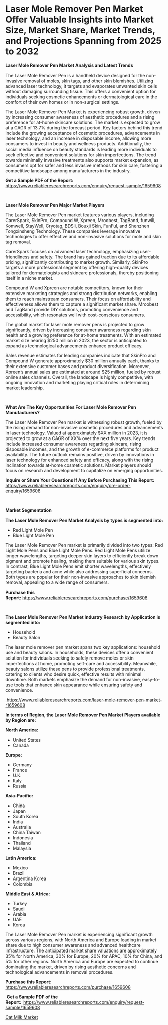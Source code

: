 <p><h1>Laser Mole Remover Pen Market Offer Valuable Insights into Market Size, Market Share, Market Trends, and Projections Spanning from 2025 to 2032</h1></p><p><strong>Laser Mole Remover Pen Market Analysis and Latest Trends</strong></p>
<p><p>The Laser Mole Remover Pen is a handheld device designed for the non-invasive removal of moles, skin tags, and other skin blemishes. Utilizing advanced laser technology, it targets and evaporates unwanted skin cells without damaging surrounding tissue. This offers a convenient option for individuals seeking cosmetic enhancements or dermatological care in the comfort of their own homes or in non-surgical settings.</p><p>The Laser Mole Remover Pen Market is experiencing robust growth, driven by increasing consumer awareness of aesthetic procedures and a rising preference for at-home skincare solutions. The market is expected to grow at a CAGR of 13.7% during the forecast period. Key factors behind this trend include the growing acceptance of cosmetic procedures, advancements in laser technology, and an increase in disposable income, allowing more consumers to invest in beauty and wellness products. Additionally, the social media influence on beauty standards is leading more individuals to seek effective and convenient solutions for skin imperfections. The trend towards minimally invasive treatments also supports market expansion, as consumers opt for safer and less invasive methods for skin care, fostering a competitive landscape among manufacturers in the industry.</p></p>
<p><strong>Get a Sample PDF of the Report:&nbsp;</strong> <a href="https://www.reliableresearchreports.com/enquiry/request-sample/1659608?utm_campaign=3567&utm_medium=2&utm_source=Github&utm_content=ia&utm_term=04042025&utm_id=laser-mole-remover-pen">https://www.reliableresearchreports.com/enquiry/request-sample/1659608</a></p>
<p>&nbsp;</p>
<p><strong>Laser Mole Remover Pen Major Market Players</strong></p>
<p><p>The Laser Mole Remover Pen market features various players, including CarerSpark, SkinPro, Compound W, Xpreen, Mroobest, TagBand, funwill, Komwell, StayWell, Cryotag, BDSii, Bouxji Skin, FunFul, and Shenzhen Tongxinsheng Technology. These companies leverage innovative technologies to offer effective and non-invasive solutions for mole and skin tag removal.</p><p>CarerSpark focuses on advanced laser technology, emphasizing user-friendliness and safety. The brand has gained traction due to its affordable pricing, significantly contributing to market growth. Similarly, SkinPro targets a more professional segment by offering high-quality devices tailored for dermatologists and skincare professionals, thereby positioning itself in a niche market.</p><p>Compound W and Xpreen are notable competitors, known for their extensive marketing strategies and strong distribution networks, enabling them to reach mainstream consumers. Their focus on affordability and effectiveness allows them to capture a significant market share. Mroobest and TagBand provide DIY solutions, promoting convenience and accessibility, which resonates well with cost-conscious consumers.</p><p>The global market for laser mole remover pens is projected to grow significantly, driven by increasing consumer awareness regarding skin health and a growing preference for at-home treatments. With an estimated market size nearing $250 million in 2023, the sector is anticipated to expand as technological advancements enhance product efficacy.</p><p>Sales revenue estimates for leading companies indicate that SkinPro and Compound W generate approximately $30 million annually each, thanks to their extensive customer bases and product diversification. Moreover, Xpreen’s annual sales are estimated at around $25 million, fueled by robust online sales channels. Overall, the landscape is highly competitive, with ongoing innovation and marketing playing critical roles in determining market leadership.</p></p>
<p>&nbsp;</p>
<p><strong>What Are The Key Opportunities For Laser Mole Remover Pen Manufacturers?</strong></p>
<p><p>The Laser Mole Remover Pen market is witnessing robust growth, fueled by the rising demand for non-invasive cosmetic procedures and advancements in laser technology. Valued at approximately $XX million in 2023, it is projected to grow at a CAGR of XX% over the next five years. Key trends include increased consumer awareness regarding skincare, rising disposable incomes, and the growth of e-commerce platforms for product availability. The future outlook remains positive, driven by innovations in laser technology for enhanced safety and efficacy, along with the rising inclination towards at-home cosmetic solutions. Market players should focus on research and development to capitalize on emerging opportunities.</p></p>
<p><strong>Inquire or Share Your Questions If Any Before Purchasing This Report:</strong> <a href="https://www.reliableresearchreports.com/enquiry/pre-order-enquiry/1659608?utm_campaign=3567&utm_medium=2&utm_source=Github&utm_content=ia&utm_term=04042025&utm_id=laser-mole-remover-pen">https://www.reliableresearchreports.com/enquiry/pre-order-enquiry/1659608</a></p>
<p>&nbsp;</p>
<p><strong>Market Segmentation</strong></p>
<p><strong>The Laser Mole Remover Pen Market Analysis by types is segmented into:</strong></p>
<p><ul><li>Red Light Mole Pen</li><li>Blue Light Mole Pen</li></ul></p>
<p><p>The Laser Mole Remover Pen market is primarily divided into two types: Red Light Mole Pens and Blue Light Mole Pens. Red Light Mole Pens utilize longer wavelengths, targeting deeper skin layers to efficiently break down pigment and promote healing, making them suitable for various skin types. In contrast, Blue Light Mole Pens emit shorter wavelengths, effectively targeting bacteria and acne while also addressing superficial concerns. Both types are popular for their non-invasive approaches to skin blemish removal, appealing to a wide range of consumers.</p></p>
<p><strong>Purchase this Report:&nbsp;</strong><a href="https://www.reliableresearchreports.com/purchase/1659608?utm_campaign=3567&utm_medium=2&utm_source=Github&utm_content=ia&utm_term=04042025&utm_id=laser-mole-remover-pen">https://www.reliableresearchreports.com/purchase/1659608</a></p>
<p>&nbsp;</p>
<p><strong>The Laser Mole Remover Pen Market Industry Research by Application is segmented into:</strong></p>
<p><ul><li>Household</li><li>Beauty Salon</li></ul></p>
<p><p>The laser mole remover pen market spans two key applications: household use and beauty salons. In households, these devices offer a convenient solution for individuals seeking to safely remove moles or skin imperfections at home, promoting self-care and accessibility. Meanwhile, beauty salons utilize these pens to provide professional treatments, catering to clients who desire quick, effective results with minimal downtime. Both markets emphasize the demand for non-invasive, easy-to-use tools that enhance skin appearance while ensuring safety and convenience.</p></p>
<p><a href="https://www.reliableresearchreports.com/laser-mole-remover-pen-market-r1659608?utm_campaign=3567&utm_medium=2&utm_source=Github&utm_content=ia&utm_term=04042025&utm_id=laser-mole-remover-pen">&nbsp;https://www.reliableresearchreports.com/laser-mole-remover-pen-market-r1659608</a></p>
<p><strong>In terms of Region, the Laser Mole Remover Pen Market Players available by Region are:</strong></p>
<p>
    <p> <strong> North America: </strong>
        <ul>
            <li>United States</li>
            <li>Canada</li>
        </ul>
        </p> 
    <p> <strong> Europe: </strong>
        <ul>
            <li>Germany</li>
            <li>France</li>
            <li>U.K.</li>
            <li>Italy</li>
            <li>Russia</li>
        </ul>
        </p> 
    <p> <strong> Asia-Pacific: </strong>
        <ul>
            <li>China</li>
            <li>Japan</li>
            <li>South Korea</li>
            <li>India</li>
            <li>Australia</li>
            <li>China Taiwan</li>
            <li>Indonesia</li>
            <li>Thailand</li>
            <li>Malaysia</li>
        </ul>
        </p> 
    <p> <strong> Latin America: </strong>
        <ul>
            <li>Mexico</li>
            <li>Brazil</li>
            <li>Argentina Korea</li>
            <li>Colombia</li>
        </ul>
        </p> 
    <p> <strong> Middle East & Africa: </strong>
        <ul>
            <li>Turkey</li>
            <li>Saudi</li>
            <li>Arabia</li>
            <li>UAE</li>
            <li>Korea</li>
        </ul>
    </p>
    </p>
<p><p>The Laser Mole Remover Pen market is experiencing significant growth across various regions, with North America and Europe leading in market share due to high consumer awareness and advanced healthcare infrastructure. The anticipated market share valuations are approximately 35% for North America, 30% for Europe, 20% for APAC, 10% for China, and 5% for other regions. North America and Europe are expected to continue dominating the market, driven by rising aesthetic concerns and technological advancements in removal procedures.</p></p>
<p><strong>Purchase this Report: </strong><a href="https://www.reliableresearchreports.com/purchase/1659608?utm_campaign=3567&utm_medium=2&utm_source=Github&utm_content=ia&utm_term=04042025&utm_id=laser-mole-remover-pen">https://www.reliableresearchreports.com/purchase/1659608</a></p>
<p>&nbsp;<strong>Get a Sample PDF of the Report:&nbsp;&nbsp;</strong><a href="https://www.reliableresearchreports.com/enquiry/request-sample/1659608?utm_campaign=3567&utm_medium=2&utm_source=Github&utm_content=ia&utm_term=04042025&utm_id=laser-mole-remover-pen">https://www.reliableresearchreports.com/enquiry/request-sample/1659608</a></p>
<p><strong></strong></p>
<p><p><a href="https://github.com/pichuaadh0/Market-Research-Report-List-1/blob/main/cat-milk-market.md?utm_campaign=3567&utm_medium=2&utm_source=Github&utm_content=ia&utm_term=04042025&utm_id=laser-mole-remover-pen">Cat Milk Market</a></p></p>